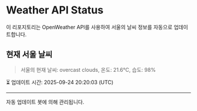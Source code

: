 
# Weather API Status

이 리포지토리는 OpenWeather API를 사용하여 서울의 날씨 정보를 자동으로 업데이트합니다.

## 현재 서울 날씨
> 서울의 현재 날씨: overcast clouds, 온도: 21.6°C, 습도: 98%

⏳ 업데이트 시간: 2025-09-24 20:20:03 (UTC)

---
자동 업데이트 봇에 의해 관리됩니다.
